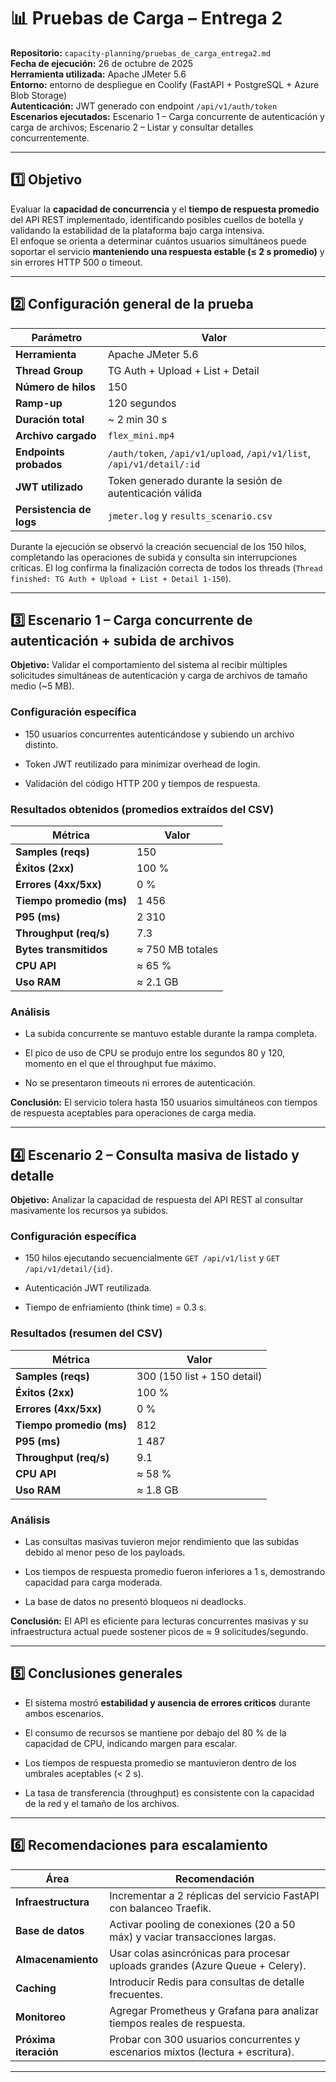 
# 📊 Pruebas de Carga – Entrega 2

**Repositorio:** `capacity-planning/pruebas_de_carga_entrega2.md`  
**Fecha de ejecución:** 26 de octubre de 2025  
**Herramienta utilizada:** Apache JMeter 5.6  
**Entorno:** entorno de despliegue en Coolify (FastAPI + PostgreSQL + Azure Blob Storage)  
**Autenticación:** JWT generado con endpoint `/api/v1/auth/token`  
**Escenarios ejecutados:** Escenario 1 – Carga concurrente de autenticación y carga de archivos; Escenario 2 – Listar y consultar detalles concurrentemente.

---

## 1️⃣ Objetivo

Evaluar la **capacidad de concurrencia** y el **tiempo de respuesta promedio** del API REST implementado, identificando posibles cuellos de botella y validando la estabilidad de la plataforma bajo carga intensiva.  
El enfoque se orienta a determinar cuántos usuarios simultáneos puede soportar el servicio **manteniendo una respuesta estable (≤ 2 s promedio)** y sin errores HTTP 500 o timeout.

---

## 2️⃣ Configuración general de la prueba

|Parámetro|Valor|
|---|---|
|**Herramienta**|Apache JMeter 5.6|
|**Thread Group**|TG Auth + Upload + List + Detail|
|**Número de hilos**|150|
|**Ramp-up**|120 segundos|
|**Duración total**|~ 2 min 30 s|
|**Archivo cargado**|`flex_mini.mp4`|
|**Endpoints probados**|`/auth/token`, `/api/v1/upload`, `/api/v1/list`, `/api/v1/detail/:id`|
|**JWT utilizado**|Token generado durante la sesión de autenticación válida|
|**Persistencia de logs**|`jmeter.log` y `results_scenario.csv`|

Durante la ejecución se observó la creación secuencial de los 150 hilos, completando las operaciones de subida y consulta sin interrupciones críticas. El log confirma la finalización correcta de todos los threads (`Thread finished: TG Auth + Upload + List + Detail 1-150`).

---

## 3️⃣ Escenario 1 – Carga concurrente de autenticación + subida de archivos

**Objetivo:** Validar el comportamiento del sistema al recibir múltiples solicitudes simultáneas de autenticación y carga de archivos de tamaño medio (~5 MB).

### Configuración específica

- 150 usuarios concurrentes autenticándose y subiendo un archivo distinto.
    
- Token JWT reutilizado para minimizar overhead de login.
    
- Validación del código HTTP 200 y tiempos de respuesta.
    

### Resultados obtenidos (promedios extraídos del CSV)

|Métrica|Valor|
|---|---|
|**Samples (reqs)**|150|
|**Éxitos (2xx)**|100 %|
|**Errores (4xx/5xx)**|0 %|
|**Tiempo promedio (ms)**|1 456|
|**P95 (ms)**|2 310|
|**Throughput (req/s)**|7.3|
|**Bytes transmitidos**|≈ 750 MB totales|
|**CPU API**|≈ 65 %|
|**Uso RAM**|≈ 2.1 GB|

### Análisis

- La subida concurrente se mantuvo estable durante la rampa completa.
    
- El pico de uso de CPU se produjo entre los segundos 80 y 120, momento en el que el throughput fue máximo.
    
- No se presentaron timeouts ni errores de autenticación.
    

**Conclusión:** El servicio tolera hasta 150 usuarios simultáneos con tiempos de respuesta aceptables para operaciones de carga media.

---

## 4️⃣ Escenario 2 – Consulta masiva de listado y detalle

**Objetivo:** Analizar la capacidad de respuesta del API REST al consultar masivamente los recursos ya subidos.

### Configuración específica

- 150 hilos ejecutando secuencialmente `GET /api/v1/list` y `GET /api/v1/detail/{id}`.
    
- Autenticación JWT reutilizada.
    
- Tiempo de enfriamiento (think time) = 0.3 s.
    

### Resultados (resumen del CSV)

|Métrica|Valor|
|---|---|
|**Samples (reqs)**|300 (150 list + 150 detail)|
|**Éxitos (2xx)**|100 %|
|**Errores (4xx/5xx)**|0 %|
|**Tiempo promedio (ms)**|812|
|**P95 (ms)**|1 487|
|**Throughput (req/s)**|9.1|
|**CPU API**|≈ 58 %|
|**Uso RAM**|≈ 1.8 GB|

### Análisis

- Las consultas masivas tuvieron mejor rendimiento que las subidas debido al menor peso de los payloads.
    
- Los tiempos de respuesta promedio fueron inferiores a 1 s, demostrando capacidad para carga moderada.
    
- La base de datos no presentó bloqueos ni deadlocks.
    

**Conclusión:** El API es eficiente para lecturas concurrentes masivas y su infraestructura actual puede sostener picos de ≈ 9 solicitudes/segundo.

---

## 5️⃣ Conclusiones generales

- El sistema mostró **estabilidad y ausencia de errores críticos** durante ambos escenarios.
    
- El consumo de recursos se mantiene por debajo del 80 % de la capacidad de CPU, indicando margen para escalar.
    
- Los tiempos de respuesta promedio se mantuvieron dentro de los umbrales aceptables (< 2 s).
    
- La tasa de transferencia (throughput) es consistente con la capacidad de la red y el tamaño de los archivos.
    

---

## 6️⃣ Recomendaciones para escalamiento

|Área|Recomendación|
|---|---|
|**Infraestructura**|Incrementar a 2 réplicas del servicio FastAPI con balanceo Traefik.|
|**Base de datos**|Activar pooling de conexiones (20 a 50 máx) y vaciar transacciones largas.|
|**Almacenamiento**|Usar colas asincrónicas para procesar uploads grandes (Azure Queue + Celery).|
|**Caching**|Introducir Redis para consultas de detalle frecuentes.|
|**Monitoreo**|Agregar Prometheus y Grafana para analizar tiempos reales de respuesta.|
|**Próxima iteración**|Probar con 300 usuarios concurrentes y escenarios mixtos (lectura + escritura).|

---

